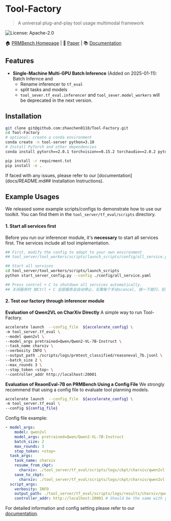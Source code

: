 # Tool-Factory

> A universal plug-and-play tool usage multimodal framework

![License: Apache-2.0](https://img.shields.io/badge/license-Apache%202.0-green)


🏠 [PRMBench Homepage](#) | 📑 [Paper](#) | 📚 [Documentation](docs/README.md)


## Features
- **Single-Machine Multi-GPU Batch Inference** (Added on 2025-01-11): 
  Batch Infernce and 
  - Rename inferencer to `tf_eval`
  - split tasks and models 
  - `tool_sever.tf_eval.inferencer` and `tool_sever.model_workers` will be deprecated in the next version.



## Installation


```bash
git clone git@github.com:zhaochen0110/Tool-Factory.git
cd Tool-Factory
# optional: create a conda environment
conda create -n tool-server python=3.10
# Install PyTorch and other dependencies
conda install pytorch==2.0.1 torchvision==0.15.2 torchaudio==2.0.2 pytorch-cuda=11.8 -c pytorch -c nvidia

pip install -r requirment.txt
pip install -e .

```
If faced with any issues, please refer to our [documentation](docs/README.md## Installation Instructions).

## Example Usages

We released some example scripts/configs to demonstrate how to use our toolkit. You can find them in the `tool_server/tf_eval/scripts` directory.

#### 1. Start all services first

Before you run our inferencer module, it's **necessary** to start all services first. The services include all tool implementation.
```bash
## First, modify the config to adapt to your own environment
## tool_server/tool_workers/scripts/launch_scripts/config/all_service.yaml

## Start all services
cd tool_server/tool_workers/scripts/launch_scripts
python start_server_config.py --config ./config/all_service.yaml

## Press control + C to shutdown all services automatically.
## 关闭服务时 按Ctrl + C 全部服务会自动停止，无需每个手动scancel, 按一下就行，别按多了
```

#### 2. Test our factory through inferencer module


**Evaluation of Qwen2VL on CharXiv Directly**
A simple way to run Tool-Factory.

```bash
accelerate launch  --config_file  ${accelerate_config} \
-m tool_server.tf_eval \
--model qwen2vl \
--model_args pretrained=Qwen/Qwen2-VL-7B-Instruct \
--task_name charxiv \
--verbosity INFO \
--output_path ./scripts/logs/prmtest_classified/reasoneval_7b.jsonl \
--batch_size 2 \
--max_rounds 3 \
--stop_token <stop> \
--controller_addr http://localhost:20001
```

**Evaluation of ReaonEval-7B on PRMBench Using a Config File**
We strongly recommend that using a config file to evaluate tool planning models.


```bash
accelerate launch  --config_file  ${accelerate_config} \
-m tool_server.tf_eval \
--config ${config_file}
```

Config file example:

```yaml
- model_args:
    model: qwen2vl
    model_args: pretrained=Qwen/Qwen2-VL-7B-Instruct
    batch_size: 2
    max_rounds: 3
    stop_token: <stop>
  task_args:
    task_name: charxiv
    resume_from_ckpt:
      charxiv: ./tool_server/tf_eval/scripts/logs/ckpt/charxiv/qwen2vl.jsonl
    save_to_ckpt:
      charxiv: ./tool_server/tf_eval/scripts/logs/ckpt/charxiv/qwen2vl.jsonl
  script_args:
    verbosity: INFO
    output_path: ./tool_server/tf_eval/scripts/logs/results/charxiv/qwen2vl.jsonl
    controller_addr: http://localhost:20001 # Should be the same with your controller address
```

For detailed information and config setting please refer to our [documentation](docs/README.md).
